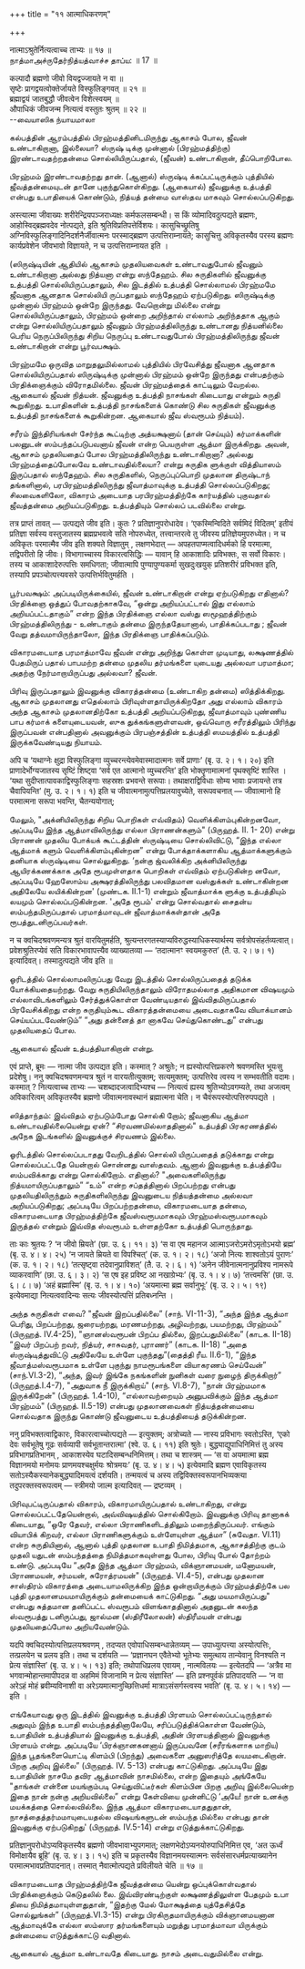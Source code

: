 +++
title = "११ आत्माधिकरणम्"

+++

नात्माऽश्रुतेर्नित्यत्वाच्च ताभ्यः ॥ १७ ॥  
நாத்மாஅச்ருதேர்நித்யத்வாச்ச தாப்ய: ॥ 17 ॥

कल्पादौ ब्रह्मणो जीवो वियद्वज्जायते न वा ॥  
सृष्टेः प्रागद्वयत्वोक्तेर्जायते विस्फुलिङ्गवत् ॥ २१ ॥  
ब्रह्माद्वयं जातबुद्धौ जीवत्वेन विशेत्स्वयम् ॥  
औपाधिकं जीवजन्म नित्यत्वं वस्तुतः श्रुतम् ॥ २२ ॥  
--வையாஸிக ந்யாயமாலா

கல்பத்தின் ஆரம்பத்தில் பிரஹ்மத்தினிடமிருந்து ஆகாசம் போல, ஜீவன்
உண்டாகிறானா, இல்லையா? ஸ்ருஷ் டிக்கு முன்னால் (பிரஹ்மத்திற்கு)
இரண்டாவதற்றதன்மை சொல்லியிருப்பதால், (ஜீவன்) உண்டாகிறான், தீப்பொறிபோல.

பிரஹ்மம் இரண்டாவதற்றது தான். (ஆனால்) ஸ்ருஷ்டி க்கப்பட்டிருக்கும்
புத்தியில் ஜீவத்தன்மையுடன் தானே புகுந்துகொள்கிறது. (ஆகையால்) ஜீவனுக்கு
உத்பத்தி என்பது உபாதியைக் கொண்டும், நித்யத் தன்மை வாஸ்தவ மாகவும்
சொல்லப்படுகிறது.

अस्त्यात्मा जीवाख्यः शरीरेन्द्रियपञ्जराध्यक्षः कर्मफलसम्बन्धी। स किं
व्योमादिवदुत्पद्यते ब्रह्मणः, आहोस्विद्ब्रह्मवदेव नोत्पद्यते, इति
श्रुतिविप्रतिपत्तेर्विशयः। कासुचिच्छ्रुतिषु
अग्निविस्फुलिङ्गादिनिदर्शनैर्जीवात्मनः परस्माद्ब्रह्मण
उत्पत्तिराम्नायते; कासुचित्तु अविकृतस्यैव परस्य ब्रह्मणः कार्यप्रवेशेन
जीवभावो विज्ञायते, न च उत्पत्तिराम्नायत इति ।

(ஸிருஷ்டியின் ஆதியில் ஆகாசம் முதலியவைகள் உண்டாவதுபோல் ஜீவனும்
உண்டாகிறானா அல்லது நித்யனா என்று ஸந்தேஹம். சில சுருதிகளில் ஜீவனுக்கு
உத்பத்தி சொல்லியிருப்பதாலும், சில இடத்தில் உத்பத்தி சொல்லாமல் பிரஹ்மமே
ஜீவனாக ஆனதாக சொல்லியி ருப்பதாலும் ஸந்தேஹம் ஏற்படுகிறது. ஸிருஷ்டிக்கு
முன்னால் பிரஹ்மம் ஒன்றே இருந்தது. வேறொன்று மில்லை என்று
சொல்லியிருப்பதாலும், பிரஹ்மம் ஒன்றை அறிந்தால் எல்லாம் அறிந்ததாக ஆகும்
என்று சொல்லியிருப்பதாலும் ஜீவனும் பிரஹ்மத்திலிருந்து உண்டானது
நித்யனில்லை பெரிய நெருப்பிலிருந்து சிறிய நெருப்பு உண்டாவதுபோல்
பிரஹ்மத்திலிருந்து ஜீவன் உண்டாகிறான் என்று பூர்வபக்ஷம்.

பிரஹ்மமே ஒருவித மாறுதலுமில்லாமல் புத்தியில் பிரவேசித்து ஜீவனாக ஆனதாக
சொல்லியிருப்பதால் ஸிருஷ்டிக்கு முன்னால் பிரஹ்மம் ஒன்றே இருந்தது
என்பதற்கும் பிரதிக்ஞைக்கும் விரோதமில்லை. ஜீவன் பிரஹ்மத்தைக் காட்டிலும்
வேறல்ல. ஆகையால் ஜீவன் நித்யன். ஜீவனுக்கு உத்பத்தி நாசங்கள் கிடையாது
என்றும் சுருதி கூறுகிறது. உபாதிகளின் உத்பத்தி நாசங்களைக் கொண்டு சில
சுருதிகள் ஜீவனுக்கு உத்பத்தி நாசங்களைக் கூறுகின்றன. ஆகையால் ஜீவ ஸ்வரூபம்
நித்யம்).

சரீரம் இந்திரியங்கள் சேர்ந்த கூட்டிற்கு அத்யக்ஷனாய் (தான் செய்யும்)
கர்மாக்களின் பலனுடன் ஸம்பந்தப்படுபவனாய் ஜீவன் என்ற பெயருள்ள ஆத்மா
இருக்கிறது. அவன், ஆகாசம் முதலியதைப் போல பிரஹ்மத்திலிருந்து உண்டாகிறானா?
அல்லது பிரஹ்மத்தைப்போலவே உண்டாவதில்லையா? என்று சுருதிக ளுக்குள்
வித்தியாஸம் இருப்பதால் ஸந்தேஹம். சில சுருதிகளில், நெருப்புப்பொறி முதலான
திருஷ்டாந் தங்களினால், பரபிரஹ்மத்திலிருந்து ஜீவாத்மாவுக்கு உத்பத்தி
சொல்லப்படுகிறது; சிலவைகளிலோ, விகாரம் அடையாத பரபிரஹ்மத்திற்கே கார்யத்தில்
புகுவதால் ஜீவத்தன்மை அறியப்படுகிறது. உத்பத்தியும் சொல்லப் படவில்லை
என்று.

तत्र प्राप्तं तावत् — उत्पद्यते जीव इति। कुतः ? प्रतिज्ञानुपरोधादेव।
‘एकस्मिन्विदिते सर्वमिदं विदितम्’ इतीयं प्रतिज्ञा सर्वस्य वस्तुजातस्य
ब्रह्मप्रभवत्वे सति नोपरुध्येत, तत्त्वान्तरत्वे तु जीवस्य
प्रतिज्ञेयमुपरुध्येत। न च अविकृतः परमात्मैव जीव इति शक्यते विज्ञातुम् ,
लक्षणभेदात् — अपहतपाप्मत्वादिधर्मको हि परमात्मा, तद्विपरीतो हि जीवः।
विभागाच्चास्य विकारत्वसिद्धिः — यावान् हि आकाशादिः प्रविभक्तः, स सर्वो
विकारः। तस्य च आकाशादेरुत्पत्तिः समधिगता; जीवात्मापि पुण्यापुण्यकर्मा
सुखदुःखयुक् प्रतिशरीरं प्रविभक्त इति, तस्यापि प्रपञ्चोत्पत्त्यवसरे
उत्पत्तिर्भवितुमर्हति ।

பூர்பவக்ஷம்: அப்படியிருக்கையில், ஜீவன் உண்டாகிறான் என்று ஏற்படுகிறது
எதினால்? பிரதிக்ஞை ஒத்துப் போவதற்காகவே, “ஒன்று அறியப்பட்டால் இது எல்லாம்
அறியப்பட்டதாகும்” என்ற இந்த பிரதிக்ஞை எல்லா வஸ்து ஸமூஹத்திற்கும்
பிரஹ்மத்திலிருந்து - உண்டாகும் தன்மை இருந்ததேயானால், பாதிக்கப்படாது ;
ஜீவன் வேறு தத்வமாயிருந்தாலோ, இந்த பிரதிக்ஞை பாதிக்கப்படும்.

விகாரமடையாத பரமாத்மாவே ஜீவன் என்று அறிந்து கொள்ள முடியாது, லக்ஷணத்தில்
பேதமிருப் பதால் பாபமற்ற தன்மை முதலிய தர்மங்களை யுடையது அல்லவா பரமாத்மா;
அதற்கு நேர்மாறாயிருப்பது அல்லவா? ஜீவன்.

பிரிவு இருப்பதாலும் இவனுக்கு விகாரத்தன்மை (உண்டாகிற தன்மை)
ஸித்திக்கிறது. ஆகாசம் முதலானது எதெல்லாம் பிரிவுள்ளதாயிருக்கிறதோ அது
எல்லாம் விகாரம் அந்த ஆகாசம் முதலானதிற்கோ உத்பத்தி அறியப்படுகிறது,
ஜீவாத்மாவும் புண்ணிய பாப கர்மாக் களையுடையவன், ஸுக துக்கங்களுள்ளவன்,
ஒவ்வொரு சரீரத்திலும் பிரிந்து இருப்பவன் என்பதினால் அவனுக்கும்
பிரபஞ்சத்தின் உத்பத்தி ஸமயத்தில் உத்பத்தி இருக்கவேண்டியது நியாயம்.

अपि च ‘यथाग्नेः क्षुद्रा विस्फुलिङ्गा व्युच्चरन्त्येवमेवास्मादात्मनः
सर्वे प्राणाः’ (बृ. उ. २। १। २०) इति प्राणादेर्भोग्यजातस्य सृष्टिं
शिष्ट्वा ‘सर्व एत आत्मानो व्युच्चरन्ति’ इति भोक्तॄणामात्मनां
पृथक्सृष्टिं शास्ति । ‘यथा सुदीप्तात्पावकाद्विस्फुलिङ्गाः सहस्रशः
प्रभवन्ते सरूपाः। तथाक्षराद्विविधाः सोम्य भावाः प्रजायन्ते तत्र
चैवापियन्ति’ (मु. उ. २। १। १) इति च जीवात्मनामुत्पत्तिप्रलयावुच्येते,
सरूपवचनात् — जीवात्मानो हि परमात्मना सरूपा भवन्ति, चैतन्ययोगात्;

மேலும், "அக்னியிலிருந்து சிறிய பொறிகள் எவ்விதம்) வெளிக்கிளம்புகின்றனவோ,
அப்படியே இந்த ஆத்மாவிலிருந்து எல்லா பிராணன்களும்" (பிருஹத். II. 1- 20)
என்று பிராணன் முதலிய போக்யக் கூட்டத்தின் ஸ்ருஷ்டியை சொல்லிவிட்டு, “இந்த
எல்லா ஆத்மாக் களும் வெளிக்கிளம்புகின்றன” என்று போக்தாக்களாகிய
ஆத்மாக்களுக்கும் தனியாக ஸ்ருஷ்டியை சொல்லுகிறது. ‘நன்கு ஜ்வலிக்கிற
அக்னியிலிருந்து ஆயிரக்கணக்காக அதே ரூபமுள்ளதாக பொறிகள் எவ்விதம்
ஏற்படுகின்ற னவோ, அப்படியே ஹேஸோம்ய அக்ஷரத்திலிருந்து பலவிதமான வஸ்துக்கள்
உண்டாகின்றன அதிலேயே லயிக்கின்றன' (முண்டக. II.1-1) என்றும் ஜீவாத்மாக்க
ளுக்கு உத்பத்தியும் லயமும் சொல்லப்படுகின்றன. 'அதே ரூபம்' என்று சொல்வதால்
சைதன்ய ஸம்பந்தமிருப்பதால் பரமாத்மாவுடன் ஜீவாத்மாக்கள்தான் அதே
ரூபத்துடனிருப்பவர்கள்.

न च क्वचिदश्रवणमन्यत्र श्रुतं वारयितुमर्हति,
श्रुत्यन्तरगतस्याप्यविरुद्धस्याधिकस्यार्थस्य सर्वत्रोपसंहर्तव्यत्वात्।
प्रवेशश्रुतिरप्येवं सति विकारभावापत्त्यैव व्याख्यातव्या — ‘तदात्मानꣳ
स्वयमकुरुत’ (तै. उ. २। ७। १) इत्यादिवत्। तस्मादुत्पद्यते जीव इति ॥

ஓரிடத்தில் சொல்லாமலிருப்பது வேறு இடத்தில் சொல்லிருப்பதைத் தடுக்க
யோக்கியதையற்றது. வேறு சுருதியிலிருந்தாலும் விரோதமல்லாத அதிகமான விஷயமும்
எல்லாவிடங்களிலும் சேர்த்துக்கொள்ள வேண்டியதால் இவ்விதமிருப்பதால்
பிரவேசிக்கிறது என்ற சுருதியும்கூட விகாரத்தன்மையை அடைவதாகவே வியாக்யானம்
செய்யப்படவேண்டும்” “அது தன்னைத் தா னாகவே செய்துகொண்டது” என்பது
முதலியதைப் போல.

ஆகையால் ஜீவன் உத்பத்தியாகிறான் என்று.

एवं प्राप्ते, ब्रूमः — नात्मा जीव उत्पद्यत इति। कस्मात् ? अश्रुतेः; न
ह्यस्योत्पत्तिप्रकरणे श्रवणमस्ति भूयःसु प्रदेशेषु। ननु
क्वचिदश्रवणमन्यत्र श्रुतं न वारयतीत्युक्तम्; सत्यमुक्तम्; उत्पत्तिरेव
त्वस्य न सम्भवतीति वदामः। कस्मात् ? नित्यत्वाच्च ताभ्यः —
चशब्दादजत्वादिभ्यश्च — नित्यत्वं ह्यस्य श्रुतिभ्योऽवगम्यते, तथा अजत्वम्
अविकारित्वम् अविकृतस्यैव ब्रह्मणो जीवात्मनावस्थानं ब्रह्मात्मना चेति। न
चैवंरूपस्योत्पत्तिरुपपद्यते ।

ஸித்தாந்தம்: இவ்விதம் ஏற்படும்போது சொல்கி றோம்; ஜீவனாகிய ஆத்மா
உண்டாவதில்லையென்று ஏன்? “சிரவணமில்லாததினால்" உத்பத்தி பிரகரணத்தில் அநேக
இடங்களில் இவனுக்குச் சிரவணம் இல்லை.

ஓரிடத்தில் சொல்லப்படாதது வேறிடத்தில் சொல்லி யிருப்பதைத் தடுக்காது என்று
சொல்லப்பட்டதே யென்றால் சொன்னது வாஸ்தவம். ஆனால் இவனுக்கு உத்பத்தியே
ஸம்பவிக்காது என்று சொல்கிறோம். எதினால்? "அவைகளிலிருந்து
நித்யமாயிருப்பதாலும்” “உம்” என்ற சப்தத்தினால் பிறப்பற்றது என்பது
முதலியதிலிருந்தும் சுருதிகளிலிருந்து இவனுடைய நித்யத்தன்மை அல்லவா
அறியப்படுகிறது; அப்படியே பிறப்பற்றதன்மை, விகாரமடையாத தன்மை, விகாரமடையாத
பிரஹ்மத்திற்கே ஜீவஸ்வரூபமாகவும் பிரஹ்மஸ்வரூபமாகவும் இருத்தல் என்றும்
இவ்வித ஸ்வரூபம் உள்ளதற்கோ உத்பத்தி பொருந்தாது.

ताः काः श्रुतयः ? ‘न जीवो म्रियते’ (छा. उ. ६। ११। ३) ‘स वा एष महानज
आत्माऽजरोऽमरोऽमृतोऽभयो ब्रह्म’ (बृ. उ. ४। ४। २५) ‘न जायते म्रियते वा
विपश्चित्’ (क. उ. १। २। १८) ‘अजो नित्यः शाश्वतोऽयं पुराणः’ (क. उ. १।
२। १८) ‘तत्सृष्ट्वा तदेवानुप्राविशत्’ (तै. उ. २। ६। १) ‘अनेन
जीवेनात्मनानुप्रविश्य नामरूपे व्याकरवाणि’ (छा. उ. ६। ३। २) ‘स एष इह
प्रविष्ट आ नखाग्रेभ्यः’ (बृ. उ. १। ४। ७) ‘तत्त्वमसि’ (छा. उ. ६। ८।
७) ‘अहं ब्रह्मास्मि’ (बृ. उ. १। ४। १०) ‘अयमात्मा ब्रह्म सर्वानुभूः’
(बृ. उ. २। ५। १९) इत्येवमाद्या नित्यत्ववादिन्यः सत्यः जीवस्योत्पत्तिं
प्रतिबध्नन्ति ।

அந்த சுருதிகள் எவை? "ஜீவன் இறப்பதில்லை” (சாந். VI-11-3), “அந்த இந்த
ஆத்மா பெரிது, பிறப்பற்றது, ஜரையற்றது, மரணமற்றது, அழிவற்றது, பயமற்றது,
பிரஹ்மம்” (பிருஹத். IV.4-25), "ஞானஸ்வரூபன் பிறப்ப தில்லை, இறப்பதுமில்லை”
(காடக. II-18) “இவர் பிறப்பற் றவர், நித்யர், சாசுவதர், புராணர்” (காடக.
II-18) “அதை ஸ்ருஷ்டித்துவிட்டு அதிலேயே உள்ளே புகுந்தது”(தைத்தி ரீய.
II.6-1), “இந்த ஜீவாத்மஸ்வரூபமாக உள்ளே புகுந்து நாமரூபங்களை வியாகரணம்
செய்வேன்” (சாந்.VI.3-2), “அந்த, இவர் இங்கே நகங்களின் நுனிகள் வரை நுழைந்
திருக்கிறார்” (பிருஹத்.I.4-7), "அதுவாக நீ இருக்கிறாய்" (சாந். VI.8-7),
"நான் பிரஹ்மமாக இருக்கிறேன்" (பிருஹத். 1.4-10), “எல்லாவற்றையும்
அனுபவிக்கும் இந்த ஆத்மா பிரஹ்மம்" (பிருஹத். II.5-19) என்பது முதலானவைகள்
நித்யத்தன்மையை சொல்வதாக இருந்து கொண்டு ஜீவனுடைய உத்பத்தியைத்
தடுக்கின்றன.

ननु प्रविभक्तत्वाद्विकारः, विकारत्वाच्चोत्पद्यते — इत्युक्तम्;
अत्रोच्यते — नास्य प्रविभागः स्वतोऽस्ति, ‘एको देवः सर्वभूतेषु गूढः
सर्वव्यापी सर्वभूतान्तरात्मा’ (श्वे. उ. ६। ११) इति श्रुतेः।
बुद्ध्याद्युपाधिनिमित्तं तु अस्य प्रविभागप्रतिभानम् , आकाशस्येव
घटादिसम्बन्धनिमित्तम्। तथा च शास्त्रम् — ‘स वा अयमात्मा ब्रह्म
विज्ञानमयो मनोमयः प्राणमयश्चक्षुर्मयः श्रोत्रमयः’ (बृ. उ. ४। ४। ५)
इत्येवमादि ब्रह्मण एवाविकृतस्य सतोऽस्यैकस्यानेकबुद्ध्यादिमयत्वं
दर्शयति। तन्मयत्वं च अस्य तद्विविक्तस्वरूपानभिव्यक्त्या
तदुपरक्तस्वरूपत्वम् — स्त्रीमयो जाल्म इत्यादिवत् — द्रष्टव्यम् ।

பிரிவுபட்டிருப்பதால் விகாரம், விகாரமாயிருப்பதால் உண்டாகிறது, என்று
சொல்லப்பட்டதேயென்றால், அவ்விஷயத்தில் சொல்கிறோம். இவனுக்கு பிரிவு தானாகக்
கிடையாது, “ஒரே தேவர், எல்லா பிராணிகளிடத்திலும் மறைந்திருப்பவர். எங்கும்
வியாபிக் கிறவர், எல்லா பிராணிகளுக்கும் உள்ளேயுள்ள ஆத்மா” (சுவேதா. VI.11)
என்ற சுருதியினால், ஆனால் புத்தி முதலான உபாதி நிமித்தமாக, ஆகாசத்திற்கு
குடம் முதலி யதுடன் ஸம்பந்தத்தை நிமித்தமாகவுள்ளது போல, பிரிவு போல்
தோற்றம் உண்டு. அப்படியே “அதே இந்த ஆத்மா பிரஹ்மம், விக்ஞானமயன், மனோமயன்,
பிராணமயன், சர்மயன், சுரோத்ரமயன்" (பிருஹத். VI.4-5), என்பது முதலான
சாஸ்திரம் விகாரத்தை அடையாமலிருக்கிற இந்த ஒன்றாயிருக்கும் பிரஹ்மத்திற்கே
பல புத்தி முதலானமயமாயிருக்கும் தன்மையைக் காட்டுகிறது. “அது
மயமாயிருப்பது" என்பது சுத்தமான தனிப்பட்ட ஸ்வரூபம் விளங்காததினால் அதனுடன்
கலந்த ஸ்வரூபத்து டனிருப்பது, ஜால்மன (ஸ்திரீலோலன்) ஸ்திரீமயன் என்பது
முதலியதைப்போல அறியவேண்டும்.

यदपि क्वचिदस्योत्पत्तिप्रलयश्रवणम् , तदप्यत एवोपाधिसम्बन्धान्नेतव्यम् —
उपाध्युत्पत्त्या अस्योत्पत्तिः, तत्प्रलयेन च प्रलय इति। तथा च दर्शयति —
‘प्रज्ञानघन एवैतेभ्यो भूतेभ्यः समुत्थाय तान्येवानु विनश्यति न प्रेत्य
संज्ञास्ति’ (बृ. उ. ४। ५। १३) इति; तथोपाधिप्रलय एवायम् , नात्मविलयः —
इत्येतदपि — ‘अत्रैव मा भगवान्मोहान्तमापीपदन्न वा अहमिमं विजानामि न
प्रेत्य संज्ञास्ति’ — इति प्रश्नपूर्वकं प्रतिपादयति — ‘न वा अरेऽहं मोहं
ब्रवीम्यविनाशी वा अरेऽयमात्मानुच्छित्तिधर्मा मात्राऽसंसर्गस्त्वस्य भवति’
(बृ. उ. ४। ५। १४) — इति ।

எங்கேயாவது ஒரு இடத்தில் இவனுக்கு உத்பத்தி பிரளயம் சொல்லப்பட்டிருந்தால்
அதுவும் இந்த உபாதி ஸம்பந்தத்தினாலேயே, சரிப்படுத்திக்கொள்ள வேண்டும்,
உபாதியின் உத்பத்தியால் இவனுக்கு உத்பத்தி, அதின் பிரளயத்தினால் இவனுக்கு
பிரளயம் என்று. அப்படியே ‘பிரக்ஞானகனனாய் இருப்பவனே (சரீரங்களாக மாறிய)
இந்த பூதங்களையொட்டி கிளம்பி (பிறந்து) அவைகளை அனுஸரித்தே லயமடைகிறான்.
பிறகு அறிவு இல்லை” (பிருஹத். IV. 5-13) என்பது காட்டுகிறது. அப்படியே இது
உபாதியின் நாசமே தவிர ஆத்மாவின் நாசமில்லை, என்ற இதையும் அங்கேயே "தாங்கள்
என்னை மயங்கும்படி செய்துவிட்டீர்கள் கிளம்பின பிறகு அறிவு இல்லையென்ற இதை
நான் நன்கு அறியவில்லை” என்று கேள்வியை முன்னிட்டு ‘அயே! நான் உனக்கு
மயக்கத்தை சொல்லவில்லை. இந்த ஆத்மா விகாரமடையாததுதான்,
நாசத்தைத்தர்மமாயுடையதல்ல விஷயங்களுடன் ஸம்பந்த மில்லை என்பது தான்
இவனுக்கு ஏற்படுகிறது' (பிருஹத். IV.5-14) என்று எடுத்துக்காட்டுகிறது.

प्रतिज्ञानुपरोधोऽप्यविकृतस्यैव ब्रह्मणो जीवभावाभ्युपगमात्;
लक्षणभेदोऽप्यनयोरुपाधिनिमित्त एव, ‘अत ऊर्ध्वं विमोक्षायैव ब्रूहि’ (बृ.
उ. ४। ३। १५) इति च प्रकृतस्यैव विज्ञानमयस्यात्मनः
सर्वसंसारधर्मप्रत्याख्यानेन परमात्मभावप्रतिपादनात्। तस्मात्
नैवात्मोत्पद्यते प्रविलीयते चेति ॥ १७ ॥

விகாரமடையாத பிரஹ்மத்திற்கே ஜீவத்தன்மை யென்று ஒப்புக்கொள்வதால்
பிரதிக்ஞைக்கும் கெடுதலில் லை. இவ்விரண்டிற்குள் லக்ஷணத்திலுள்ள பேதமும்
உபா தியை நிமித்தமாயுள்ளதுதான், “இதற்கு மேல் மோக்ஷத்தை யுத்தேசித்தே
சொல்லுங்கள்” (பிருஹத்.VI.3-15) என்று பிரகிருதமாயிருக்கும் விக்ஞானமயனான
ஆத்மாவுக்கே எல்லா ஸம்ஸார தர்மங்களையும் மறுத்து பரமாத்மாவா யிருக்கும்
தன்மையை எடுத்துக்காட்டு வதினால்.

ஆகையால் ஆத்மா உண்டாவதே கிடையாது. நாசம் அடைவதுமில்லை என்று.
